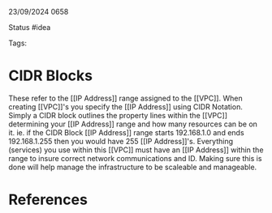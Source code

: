 23/09/2024 0658

Status #idea

Tags:

# CIDR Blocks

These refer to the [[IP Address]] range assigned to the [[VPC]]. When creating [[VPC]]'s you specify the [[IP Address]] using CIDR Notation.
Simply a CIDR block outlines the property lines within the [[VPC]] determining your [[IP Address]] range and how many resources can be on it.
ie. if the CIDR Block [[IP Address]] range starts 192.168.1.0 and ends 192.168.1.255 then you would have 255 [[IP Address]]'s. 
Everything (services) you use within this [[VPC]] must have an [[IP Address]] within the range to insure correct network communications and ID. Making sure this is done will help manage the infrastructure to be scaleable and manageable.

# References
